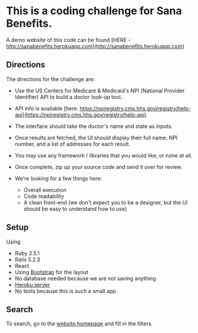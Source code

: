 # This is a coding challenge for Sana Benefits.

A demo website of this code can be found [HERE - http://sanabenefits.herokuapp.com](http://sanabenefits.herokuapp.com)

## Directions

The directions for the challenge are: 

* Use the US Centers for Medicare & Medicaid's NPI (National Provider Identifier) API to build a doctor look-up tool.
* API info is available [here: https://npiregistry.cms.hhs.gov/registry/help-api](https://npiregistry.cms.hhs.gov/registry/help-api)
* The interface should take the doctor's name and state as inputs.
* Once results are fetched, the UI should display their full name, NPI number, and a list of addresses for each result.

* You may use any framework / libraries that you would like, or none at all.
* Once complete, zip up your source code and send it over for review.

* We're looking for a few things here:
  * Overall execution
  * Code readability
  * A clean front-end (we don't expect you to be a designer, but the UI should be easy to understand how to use)

## Setup

Using 

* Ruby 2.5.1
* Rails 5.2.3
* React
* Using [Bootstrap](https://getbootstrap.com/docs/4.3/getting-started/introduction/) for the layout
* No database needed because we are not saving anything
* [Heroku server](http://sanabenefits.herokuapp.com)
* No tests because this is such a small app

## Search

To search, go to the [website homepage](http://sanabenefits.herokuapp.com) and fill in the filters.




